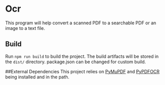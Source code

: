# Ocr

This program will help convert a scanned PDF to a searchable PDF or an image to a text file.

## Build

Run `npm run build` to build the project. The build artifacts will be stored in the `dist/` directory. package.json can be changed for custom build.

##External Dependencies
This project relies on [PyMuPDF](https://pypi.python.org/pypi/PyMuPDF/1.9.2) and [PyPDFOCR](https://pypi.python.org/pypi/pypdfocr) being installed and in the path.




